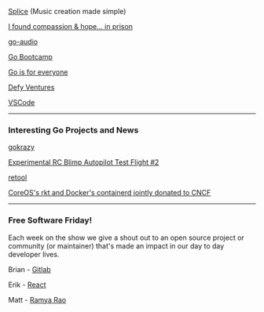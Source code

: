 [Splice](https://splice.com/) (Music creation made simple)

[I found compassion & hope… in prison](https://medium.com/@mattetti/found-compassion-and-hope-in-prison-f9408bf30f81#.f7g8x47gz)

[go-audio](https://github.com/go-audio)

[Go Bootcamp](http://www.golangbootcamp.com/)

[Go is for everyone](https://medium.com/@mattetti/go-is-for-everyone-b4f84be04c43#.troewhwni)

[Defy Ventures](https://defyventures.org/)

[VSCode](https://code.visualstudio.com/)


---

### Interesting Go Projects and News

[gokrazy](https://gokrazy.github.io/)

[Experimental RC Blimp Autopilot Test Flight #2](http://scottlobdell.me/2017/03/experimental-blimp-autopilot-test-flight-2/)

[retool](https://github.com/twitchtv/retool)

[CoreOS's rkt and Docker's containerd jointly donated to CNCF](https://coreos.com/blog/rkt-container-runtime-to-the-cncf.html)


---

### Free Software Friday!

Each week on the show we give a shout out to an open source project or community (or maintainer) that's made an impact in our day to day developer lives.

Brian - [Gitlab](http://gitlab.com/)

Erik - [React](https://facebook.github.io/react/)

Matt - [Ramya Rao](https://github.com/ramya-rao-a)